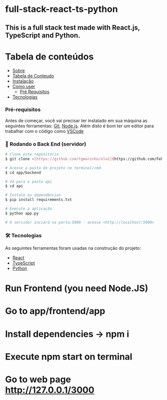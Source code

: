 # full-stack-react-ts-python
## This is a full stack test made with React.js, TypeScript and Python.

Tabela de conteúdos
===================

<!--ts-->
  * [Sobre](#Sobre)
  * [Tabela de Conteudo](#tabela-de-conteudo)
  * [Instalação](#instalacao)
  * [Como user](#como-usar)
    * [Pré Requisitos](#pre-requisitos)
  * [Tecnologias](#tecnologias)
<!--te-->

### Pré-requisitos

Antes de começar, você vai precisar ter instalado em sua máquina as seguintes ferramentas:
[Git](https://git-scm.com), [Node.js](https://nodejs.org/en/). 
Além disto é bom ter um editor para trabalhar com o código como [VSCode](https://code.visualstudio.com/)

### 🎲 Rodando o Back End (servidor)

```bash
# Clone este repositório
$ git clone <[https://github.com/tgmarinho/nlw1](https://github.com/FehRoque/full-stack-react-ts-python.git)>

# Acesse a pasta do projeto no terminal/cmd
$ cd app/backend

# Vá para a pasta api
$ cd api

# Instale as dependências
$ pip install requirements.txt

# Execute a aplicação
$ python app.py

# O servidor inciará na porta:5000 - acesse <http://localhost:5000>
```


### 🛠 Tecnologias

As seguintes ferramentas foram usadas na construção do projeto:

- [React](https://pt-br.reactjs.org/)
- [TypeScript](https://www.typescriptlang.org/)
- [Python](https://www.python.org/)

# Run Frontend (you need Node.JS)
# Go to app/frontend/app
# Install dependencies -> npm i 
# Execute npm start on terminal 
# Go to web page http://127.0.0.1/3000

